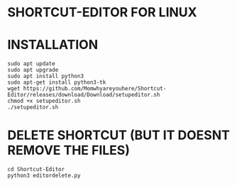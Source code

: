 # SHORTCUT-EDITOR FOR LINUX

# INSTALLATION
```
sudo apt update
sudo apt upgrade
sudo apt install python3
sudo apt-get install python3-tk
wget https://github.com/Momwhyareyouhere/Shortcut-Editor/releases/download/Download/setupeditor.sh
chmod +x setupeditor.sh
./setupeditor.sh
```
# DELETE SHORTCUT (BUT IT DOESNT REMOVE THE FILES)
```
cd Shortcut-Editor
python3 editordelete.py
```
